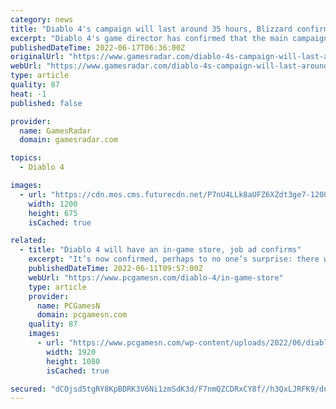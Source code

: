 ```yaml
---
category: news
title: "Diablo 4's campaign will last around 35 hours, Blizzard confirms"
excerpt: "Diablo 4's game director has confirmed that the main campaign is around 35 hours long. Shely revealed that Diablo 4 will take around 35 hours to complete. Elaborating on the campaign, he describes it ..."
publishedDateTime: 2022-06-17T06:36:00Z
originalUrl: "https://www.gamesradar.com/diablo-4s-campaign-will-last-around-35-hours-blizzard-confirms/"
webUrl: "https://www.gamesradar.com/diablo-4s-campaign-will-last-around-35-hours-blizzard-confirms/"
type: article
quality: 87
heat: -1
published: false

provider:
  name: GamesRadar
  domain: gamesradar.com

topics:
  - Diablo 4

images:
  - url: "https://cdn.mos.cms.futurecdn.net/P7nU4LLk8aUFZ6XZdt3ge7-1200-80.jpg"
    width: 1200
    height: 675
    isCached: true

related:
  - title: "Diablo 4 will have an in-game store, job ad confirms"
    excerpt: "It’s now confirmed, perhaps to no one’s surprise: there will be an in-game Diablo IV store when the RPG game finally releases. Activision Blizzard is currently hiring someone to manage this “Diablo IV ..."
    publishedDateTime: 2022-06-11T09:57:00Z
    webUrl: "https://www.pcgamesn.com/diablo-4/in-game-store"
    type: article
    provider:
      name: PCGamesN
      domain: pcgamesn.com
    quality: 87
    images:
      - url: "https://www.pcgamesn.com/wp-content/uploads/2022/06/diablo-4-in-game-store.jpg"
        width: 1920
        height: 1080
        isCached: true

secured: "dCOjsd5tgRY8KpBDRK3V6Ni1zmSdK3d/F7nmQZCDRxCY8f//h3QxLJRFK9/dnSJouCrz+HavBaWhTDi0LCR4lHoRlRx/uluUtN3whNpS1dR61jVHhU1bGze6f0CcCdazWfPweVi6wOB9rUUA7e+HqnApLpdF+wsCwF+Tn077mUMCCxpK6/HIAtnaZIbOkwsuFoRK/e1Tm28k2/jre3sNTcdJuBv9SOw5lEJi+rRrkPzpY2NoDyN+9IAjfTtIQmFHqRjFk9mQc497MzzFJTLr3RtOaLUDhr/V5xDGq5O8wpx/99PJAsZe9OHg9E7vK2X2KR6j5AhEwykfr8LGYJnR3WJtmVT+YPLuZINFuUN/opc=;gY2kpCI7ZkcL3cnPkkpQbQ=="
---
```


